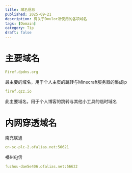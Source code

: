 ```yaml
---
title: 域名信息
published: 2025-09-21
description: 有关于Doulor所使用的各项域名
tags: [Domain]
category: Tip
draft: false
---
```


# 主要域名

```yaml
Firef.dpdns.org
```
最主要的域名，用于个人主页的跳转与Minecraft服务器的集成ip
```yaml
firef.qzz.io
```
此主要域名，用于个人博客的跳转与其他小工具的临时域名

# 内网穿透域名

南充联通
```yaml
cn-sc-plc-2.ofalias.net:56621
```
福州电信
```yaml
fuzhou-dae5e406.ofalias.net:56622
```
